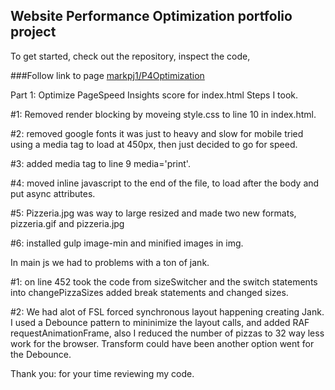 ## Website Performance Optimization portfolio project


To get started, check out the repository, inspect the code,

###Follow link to page
[markpj1/P4Optimization](https://www.http://markpj1.github.io/P4Optimization/views/pizza.html)

Part 1: Optimize PageSpeed Insights score for index.html
Steps I took.

#1: Removed render blocking by moveing style.css to line 10 in index.html.

#2: removed google fonts it was just to heavy and slow for mobile tried using a media tag to load at 450px, then just decided to go for speed.

#3: added media tag to line 9 media='print'.

#4: moved inline javascript to the end of the file, to load after the body and put async attributes.

#5: Pizzeria.jpg was way to large resized and made two new formats, pizzeria.gif and pizzeria.jpg

#6: installed gulp image-min and minified images in img.

In main js we had to problems with a ton of jank.

#1: on line 452 took the code from sizeSwitcher and the switch statements into changePizzaSizes added break statements and changed sizes.

#2: We had alot of FSL forced synchronous layout happening creating Jank. I used a Debounce pattern to mininimize the layout calls, and added RAF requestAnimationFrame, also I reduced the number of pizzas to 32 way less work for the browser.
Transform could have been another option went for the Debounce. 

Thank you: for your time reviewing my code.






